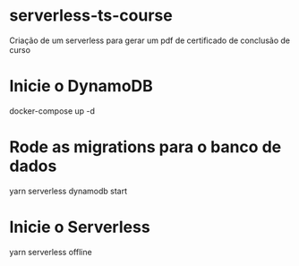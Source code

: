 # serverless-ts-course

Criação de um serverless para gerar um pdf de certificado de conclusão de curso

# Inicie o DynamoDB 

docker-compose up -d

# Rode as migrations para o banco de dados

yarn serverless dynamodb start

# Inicie o Serverless

yarn serverless offline